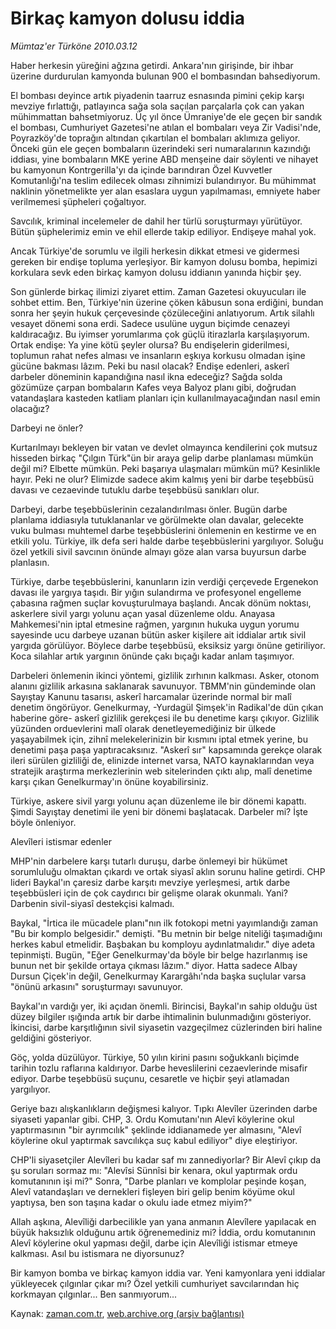 # Birkaç kamyon dolusu iddia

*Mümtaz'er Türköne 2010.03.12*

<tr><td class="metin" colspan="2" style="padding-top: 20px; padding-left: 5px; ">Haber herkesin yüreğini ağzına getirdi. Ankara'nın girişinde, bir ihbar üzerine durdurulan kamyonda bulunan 900 el bombasından bahsediyorum.</td></tr><tr><td class="metin" colspan="2" style="padding-top: 20px; padding-left: 5px; "><p>El bombası deyince artık piyadenin taarruz esnasında pimini çekip karşı mevziye fırlattığı, patlayınca sağa sola saçılan parçalarla çok can yakan mühimmattan bahsetmiyoruz. Üç yıl önce Ümraniye'de ele geçen bir sandık el bombası, Cumhuriyet Gazetesi'ne atılan el bombaları veya Zir Vadisi'nde, Poyrazköy'de toprağın altından çıkartılan el bombaları aklımıza geliyor. Önceki gün ele geçen bombaların üzerindeki seri numaralarının kazındığı iddiası, yine bombaların MKE yerine ABD menşeine dair söylenti ve nihayet bu kamyonun Kontrgerilla'yı da içinde barındıran Özel Kuvvetler Komutanlığı'na teslim edilecek olması zihnimizi bulandırıyor. Bu mühimmat naklinin yönetmelikte yer alan esaslara uygun yapılmaması, emniyete haber verilmemesi şüpheleri çoğaltıyor.
<p>Savcılık, kriminal incelemeler de dahil her türlü soruşturmayı yürütüyor. Bütün şüphelerimiz emin ve ehil ellerde takip ediliyor. Endişeye mahal yok.
<p>Ancak Türkiye'de sorumlu ve ilgili herkesin dikkat etmesi ve gidermesi gereken bir endişe topluma yerleşiyor. Bir kamyon dolusu bomba, hepimizi korkulara sevk eden birkaç kamyon dolusu iddianın yanında hiçbir şey.
<p>Son günlerde birkaç ilimizi ziyaret ettim. Zaman Gazetesi okuyucuları ile sohbet ettim. Ben, Türkiye'nin üzerine çöken kâbusun sona erdiğini, bundan sonra her şeyin hukuk çerçevesinde çözüleceğini anlatıyorum. Artık silahlı vesayet dönemi sona erdi. Sadece usulüne uygun biçimde cenazeyi kaldıracağız. Bu iyimser yorumlarıma çok güçlü itirazlarla karşılaşıyorum. Ortak endişe: Ya yine kötü şeyler olursa? Bu endişelerin giderilmesi, toplumun rahat nefes alması ve insanların eşkıya korkusu olmadan işine gücüne bakması lâzım. Peki bu nasıl olacak? Endişe edenleri, askerî darbeler döneminin kapandığına nasıl ikna edeceğiz? Sağda solda gözümüze çarpan bombaların Kafes veya Balyoz planı gibi, doğrudan vatandaşlara kasteden katliam planları için kullanılmayacağından nasıl emin olacağız?
<p>Darbeyi ne önler?
<p>Kurtarılmayı bekleyen bir vatan ve devlet olmayınca kendilerini çok mutsuz hisseden birkaç "Çılgın Türk"ün bir araya gelip darbe planlaması mümkün değil mi? Elbette mümkün. Peki başarıya ulaşmaları mümkün mü? Kesinlikle hayır. Peki ne olur? Elimizde sadece akim kalmış yeni bir darbe teşebbüsü davası ve cezaevinde tutuklu darbe teşebbüsü sanıkları olur.
<p>Darbeyi, darbe teşebbüslerinin cezalandırılması önler. Bugün darbe planlama iddiasıyla tutuklananlar ve görülmekte olan davalar, gelecekte vuku bulması muhtemel darbe teşebbüslerini önlemenin en kestirme ve en etkili yolu. Türkiye, ilk defa seri halde darbe teşebbüslerini yargılıyor. Soluğu özel yetkili sivil savcının önünde almayı göze alan varsa buyursun darbe planlasın.
<p>Türkiye, darbe teşebbüslerini, kanunların izin verdiği çerçevede Ergenekon davası ile yargıya taşıdı. Bir yığın sulandırma ve profesyonel engelleme çabasına rağmen suçlar kovuşturulmaya başlandı. Ancak dönüm noktası, askerlere sivil yargı yolunu açan yasal düzenleme oldu. Anayasa Mahkemesi'nin iptal etmesine rağmen, yargının hukuka uygun yorumu sayesinde ucu darbeye uzanan bütün asker kişilere ait iddialar artık sivil yargıda görülüyor. Böylece darbe teşebbüsü, eksiksiz yargı önüne getiriliyor. Koca silahlar artık yargının önünde çakı bıçağı kadar anlam taşımıyor.
<p>Darbeleri önlemenin ikinci yöntemi, gizlilik zırhının kalkması. Asker, otonom alanını gizlilik arkasına saklanarak savunuyor. TBMM'nin gündeminde olan Sayıştay Kanunu tasarısı, askerî harcamalar üzerinde normal bir malî denetim öngörüyor. Genelkurmay, -Yurdagül Şimşek'in Radikal'de dün çıkan haberine göre- askerî gizlilik gerekçesi ile bu denetime karşı çıkıyor. Gizlilik yüzünden orduevlerini malî olarak denetleyemediğiniz bir ülkede yaşayabilmek için, zihnî melekelerinizin bir kısmını iptal etmek yerine, bu denetimi paşa paşa yaptıracaksınız. "Askerî sır" kapsamında gerekçe olarak ileri sürülen gizliliği de, elinizde internet varsa, NATO kaynaklarından veya stratejik araştırma merkezlerinin web sitelerinden çıktı alıp, malî denetime karşı çıkan Genelkurmay'ın önüne koyabilirsiniz.
<p>Türkiye, askere sivil yargı yolunu açan düzenleme ile bir dönemi kapattı. Şimdi Sayıştay denetimi ile yeni bir dönemi başlatacak. Darbeler mi? İşte böyle önleniyor.
<p>Alevîleri istismar edenler
<p>MHP'nin darbelere karşı tutarlı duruşu, darbe önlemeyi bir hükümet sorumluluğu olmaktan çıkardı ve ortak siyasî aklın sorunu haline getirdi. CHP lideri Baykal'ın çaresiz darbe karşıtı mevziye yerleşmesi, artık darbe teşebbüsleri için de çok caydırıcı bir gelişme olarak okunmalı. Yani? Darbenin sivil-siyasî destekçisi kalmadı.
<p>Baykal, "İrtica ile mücadele planı"nın ilk fotokopi metni yayımlandığı zaman "Bu bir komplo belgesidir." demişti. "Bu metnin bir belge niteliği taşımadığını herkes kabul etmelidir. Başbakan bu komployu aydınlatmalıdır." diye adeta tepinmişti. Bugün, "Eğer Genelkurmay'da böyle bir belge hazırlanmış ise bunun net bir şekilde ortaya çıkması lâzım." diyor. Hatta sadece Albay Dursun Çiçek'in değil, Genelkurmay Karargâhı'nda başka suçlular varsa "önünü arkasını" soruşturmayı savunuyor.
<p>Baykal'ın vardığı yer, iki açıdan önemli. Birincisi, Baykal'ın sahip olduğu üst düzey bilgiler ışığında artık bir darbe ihtimalinin bulunmadığını gösteriyor. İkincisi, darbe karşıtlığının sivil siyasetin vazgeçilmez cüzlerinden biri haline geldiğini gösteriyor.
<p>Göç, yolda düzülüyor. Türkiye, 50 yılın kirini pasını soğukkanlı biçimde tarihin tozlu raflarına kaldırıyor. Darbe heveslilerini cezaevlerinde misafir ediyor. Darbe teşebbüsü suçunu, cesaretle ve hiçbir şeyi atlamadan yargılıyor.
<p>Geriye bazı alışkanlıkların değişmesi kalıyor. Tıpkı Alevîler üzerinden darbe siyaseti yapanlar gibi. CHP, 3. Ordu Komutanı'nın Alevî köylerine okul yaptırmasının "bir ayrımcılık" şeklinde iddianamede yer almasını, "Alevî köylerine okul yaptırmak savcılıkça suç kabul ediliyor" diye eleştiriyor.
<p>CHP'li siyasetçiler Alevîleri bu kadar saf mı zannediyorlar? Bir Alevî çıkıp da şu soruları sormaz mı: "Alevîsi Sünnîsi bir kenara, okul yaptırmak ordu komutanının işi mi?" Sonra, "Darbe planları ve komplolar peşinde koşan, Alevî vatandaşları ve dernekleri fişleyen biri gelip benim köyüme okul yaptıysa, ben son taşına kadar o okulu iade etmez miyim?"
<p>Allah aşkına, Alevîliği darbecilikle yan yana anmanın Alevîlere yapılacak en büyük haksızlık olduğunu artık öğrenemediniz mi? İddia, ordu komutanının Alevî köylerine okul yapması değil, darbe için Alevîliği istismar etmeye kalkması. Asıl bu istismara ne diyorsunuz?
<p>Bir kamyon bomba ve birkaç kamyon iddia var. Yeni kamyonlara yeni iddialar yükleyecek çılgınlar çıkar mı? Özel yetkili cumhuriyet savcılarından hiç korkmayan çılgınlar... Ben sanmıyorum... <br/></p></p></p></p></p></p></p></p></p></p></p></p></p></p></p></p></p></p></p></td></tr>

Kaynak: [zaman.com.tr](http://zaman.com.tr/yazar.do?yazino=960721), [web.archive.org (arşiv bağlantısı)](http://web.archive.org/web/20100328013656/http://zaman.com.tr:80/yazar.do?yazino=960721)
